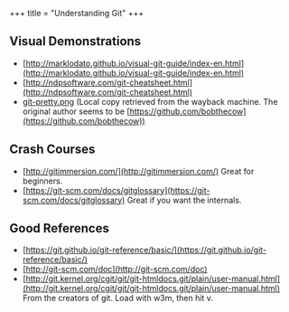 +++
title = "Understanding Git"
+++

## Visual Demonstrations

- [http://marklodato.github.io/visual-git-guide/index-en.html](http://marklodato.github.io/visual-git-guide/index-en.html)
- [http://ndpsoftware.com/git-cheatsheet.html](http://ndpsoftware.com/git-cheatsheet.html)
- [git-pretty.png](/images/git-pretty.png) (Local copy retrieved from the wayback machine. The original author seems to be [https://github.com/bobthecow](https://github.com/bobthecow))

## Crash Courses

- [http://gitimmersion.com/](http://gitimmersion.com/) Great for beginners.
- [https://git-scm.com/docs/gitglossary](https://git-scm.com/docs/gitglossary) Great if you want the internals.

## Good References

- [https://git.github.io/git-reference/basic/](https://git.github.io/git-reference/basic/)
- [http://git-scm.com/doc](http://git-scm.com/doc)
- [http://git.kernel.org/cgit/git/git-htmldocs.git/plain/user-manual.html](http://git.kernel.org/cgit/git/git-htmldocs.git/plain/user-manual.html) From the creators of git. Load with w3m, then hit v.

